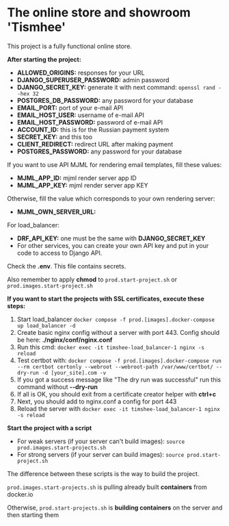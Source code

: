 # The online store and showroom 'Tismhee'

This project is a fully functional online store.

**After starting the project:**

- **ALLOWED_ORIGINS:** responses for your URL
- **DJANGO_SUPERUSER_PASSWORD:** admin password
- **DJANGO_SECRET_KEY:** generate it with next command: `openssl rand --hex 32`
- **POSTGRES_DB_PASSWORD:** any password for your database
- **EMAIL_PORT:** port of your e-mail API
- **EMAIL_HOST_USER:** username of e-mail API
- **EMAIL_HOST_PASSWORD:** password of e-mail API
- **ACCOUNT_ID:** this is for the Russian payment system
- **SECRET_KEY:** and this too
- **CLIENT_REDIRECT:** redirect URL after making payment
- **POSTGRES_PASSWORD:** any password for your database

If you want to use API MJML for rendering email templates, fill these values:

- **MJML_APP_ID:** mjml render server app ID
- **MJML_APP_KEY:** mjml render server app KEY

Otherwise, fill the value which corresponds to your own rendering server:

- **MJML_OWN_SERVER_URL:**

For load_balancer:

- **DRF_API_KEY:** one must be the same with **DJANGO_SECRET_KEY**
- For other services, you can create your own API key and put in your code to access to Django API.

Check the **.env**. This file contains secrets. 

Also remember to apply **chmod** to `prod.start-project.sh` or `prod.images.start-project.sh`

**If you want to start the projects with SSL certificates, execute these steps:**

1. Start load_balancer `docker compose -f prod.[images].docker-compose up load_balancer -d`
2. Create basic nginx config without a server with port 443. Config should be here: **./nginx/conf/nginx.conf**
3. Run this cmd: `docker exec -it timshee-load_balancer-1 nginx -s reload`
4. Test certbot with: `docker compose -f prod.[images].docker-compose run --rm certbot certonly --webroot --webroot-path /var/www/certbot/ --dry-run -d [your_site].com -v`
5. If you got a success message like "The dry run was successful" run this command without **--dry-run**
6. If all is OK, you should exit from a certificate creator helper with **ctrl+c**
7. Next, you should add to nginx.conf a config for port 443
8. Reload the server with `docker exec -it timshee-load_balancer-1 nginx -s reload`

**Start the project with a script**

- For weak servers (if your server can't build images): `source prod.images.start-projects.sh`
- For strong servers (if your server can build images): `source prod.start-project.sh`

The difference between these scripts is the way to build the project.

`prod.images.start-projects.sh` is pulling already built **containers** from docker.io

Otherwise, `prod.start-projects.sh` is **building containers** on the server and then starting them
